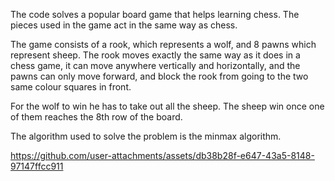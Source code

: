The code solves a popular board game that helps learning chess. The pieces used in the game act in the same way as chess.

The game consists of a rook, which represents a wolf, and 8 pawns which represent sheep. The rook moves exactly the same way as it does in a chess game, it can move anywhere vertically and horizontally, and the pawns can only move forward, and block the rook from going to the two same colour squares in front.

For the wolf to win he has to take out all the sheep. The sheep win once one of them reaches the 8th row of the board.

The algorithm used to solve the problem is the minmax algorithm.

https://github.com/user-attachments/assets/db38b28f-e647-43a5-8148-97147ffcc911
